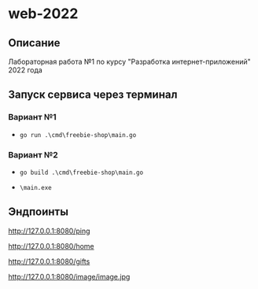 # web-2022

## Описание
Лабораторная работа №1 по курсу "Разработка интернет-приложений" 2022 года

## Запуск сервиса через терминал

### Вариант №1
- `go run .\cmd\freebie-shop\main.go`

### Вариант №2
- `go build .\cmd\freebie-shop\main.go`

- `\main.exe`

## Эндпоинты
http://127.0.0.1:8080/ping

http://127.0.0.1:8080/home

http://127.0.0.1:8080/gifts

http://127.0.0.1:8080/image/image.jpg






